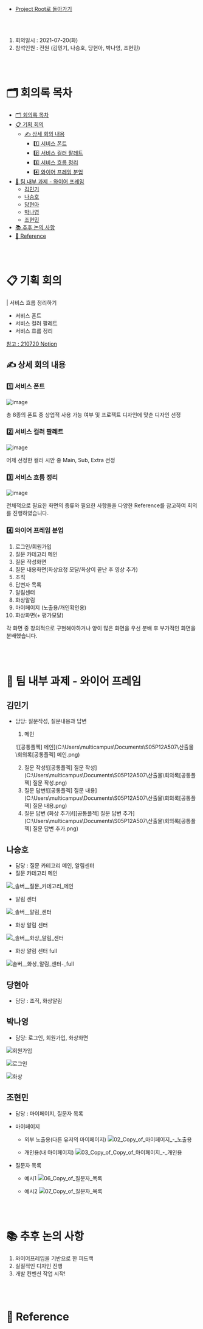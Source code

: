 - [Project Root로 돌아가기](../../README.md)

<br><br>

1. 회의일시 : 2021-07-20(화)
2. 참석인원 : 전원 (김민기, 나승호, 당현아, 박나영, 조현민)

<br><br>

# 🗂 회의록 목차
- [🗂 회의록 목차](#-회의록-목차)
- [📋 기획 회의](#-기획-회의)
  - [✍ 상세 회의 내용](#-상세-회의-내용)
    - [1️⃣ 서비스 폰트](#1️⃣-서비스-폰트)
    - [2️⃣ 서비스 컬러 팔레트](#2️⃣-서비스-컬러-팔레트)
    - [3️⃣ 서비스 흐름 정리](#3️⃣-서비스-흐름-정리)
    - [4️⃣ 와이어 프레임 분업](#4️⃣-와이어-프레임-분업)
- [💪 팀 내부 과제 - 와이어 프레임](#-팀-내부-과제---와이어-프레임)
  - [김민기](#김민기)
  - [나승호](#나승호)
  - [당현아](#당현아)
  - [박나영](#박나영)
  - [조현민](#조현민)
- [📚 추후 논의 사항](#-추후-논의-사항)
- [🔖 Reference](#-reference)

<br><br>

# 📋 기획 회의

| 서비스 흐름 정리하기

- 서비스 폰트
- 서비스 컬러 팔레트 
- 서비스 흐름 정리

[참고 : 210720 Notion](https://www.notion.so/danghyeona/a1fa08ab544a4166a8005fe91359d61a)

## ✍ 상세 회의 내용

### 1️⃣ 서비스 폰트

![image](https://user-images.githubusercontent.com/45550607/126309776-566a83b0-9e1e-46fe-b862-ef0eefb96046.png)

총 8종의 폰트 중 상업적 사용 가능 여부 및 프로젝트 디자인에 맞춘 디자인 선정

### 2️⃣ 서비스 컬러 팔레트

![image](https://user-images.githubusercontent.com/45550607/126309888-7d893d5b-404f-463d-b4af-1d8c3fba704a.png)

어제 선정한 컬러 시안 중 Main, Sub, Extra 선정

### 3️⃣ 서비스 흐름 정리

![image](https://user-images.githubusercontent.com/45550607/126310162-67d69fed-3196-4cfe-a6ee-60799905b6a2.png)

전체적으로 필요한 화면의 종류와 필요한 사항들을 다양한 Reference를 참고하여 회의를 진행하였습니다.

### 4️⃣ 와이어 프레임 분업

1. 로그인/회원가입
2. 질문 카테고리 메인
3. 질문 작성화면
4. 질문 내용화면(화상요청 모달/화상이 끝난 후 영상 추가)
5. 조직
6. 답변자 목록
7. 알림센터
8. 화상알림
9. 마이페이지 (노출용/개인확인용)
10. 화상화면(+ 평가모달)

각 화면 중 창의적으로 구현해야하거나 양이 많은 화면을 우선 분배 후 부가적인 화면을 분배했습니다.

<br><br>

# 💪 팀 내부 과제 - 와이어 프레임

## 김민기

- 담당: 질문작성, 질문내용과 답변

  1. 메인

  ![[공통플젝] 메인](C:\Users\multicampus\Documents\S05P12A507\산출물\회의록\[공통플젝] 메인.png)

  2. 질문 작성![[공통플젝] 질문 작성](C:\Users\multicampus\Documents\S05P12A507\산출물\회의록\[공통플젝] 질문 작성.png)
  3. 질문 답변![[공통플젝] 질문 내용](C:\Users\multicampus\Documents\S05P12A507\산출물\회의록\[공통플젝] 질문 내용.png)
  4. 질문 답변 (화상 추가)![[공통플젝] 질문 답변 추가](C:\Users\multicampus\Documents\S05P12A507\산출물\회의록\[공통플젝] 질문 답변 추가.png)

## 나승호

+ 담당 : 질문 카테고리 메인, 알림센터
+ 질문 카테고리 메인

![_솔버__질문_카테고리_메인](/uploads/d68266c53b905457cb826e448a53bf9d/_솔버__질문_카테고리_메인.png)

+ 알림 센터

![_솔버__알림_센터](/uploads/996b33a9a00e267e0fc3fcac87ef9f04/_솔버__알림_센터.png)

+ 화상 알림 센터

![_솔버__화상_알림_센터](/uploads/d7ac85f8ecd8ee7f5aca377d37513c49/_솔버__화상_알림_센터.png)

+ 화상 알림 센터 full

![_솔버__화상_알림_센터_-_full](/uploads/b9daafba338e810dd1ff1aad52196d07/_솔버__화상_알림_센터_-_full.png)



## 당현아

- 담당 : 조직, 화상알림

## 박나영

- 담당: 로그인, 회원가입, 화상화면

![회원가입](/uploads/9334003cdc8011e7a24926b825feaaff/회원가입.png)

![로그인](/uploads/96c0d2b8c3fa96a5dbfc6d34f337d3ce/로그인.png)

![화상](/uploads/3b5873a064b7c9c4e233554c96b723e2/화상.png)

## 조현민

- 담당 : 마이페이지, 질문자 목록

- 마이페이지
  - 외부 노출용(다른 유저의 마이페이지)
  ![02_Copy_of_마이페이지_-_노출용](/uploads/13f6127cd1242734d6d13268494a0e3d/02_Copy_of_마이페이지_-_노출용.jpg) 

  - 개인용(내 마이페이지)
  ![03_Copy_of_Copy_of_마이페이지_-_개인용](/uploads/b4d3f1637301906d3d5de4b57b1a5fe2/03_Copy_of_Copy_of_마이페이지_-_개인용.jpg)

- 질문자 목록
  - 예시1
    ![06_Copy_of_질문자_목록](/uploads/396822354f64ab8f59ccd1cc5539d516/06_Copy_of_질문자_목록.jpg)

  - 예시2
    ![07_Copy_of_질문자_목록](/uploads/eea9ee32755510fdd5bfc61e92682e96/07_Copy_of_질문자_목록.jpg)

<br><br>

# 📚 추후 논의 사항

1. 와이어프레임을 기반으로 한 피드백
2. 실질적인 디자인 진행
3. 개발 컨벤션 작업 시작!

<br><br>

# 🔖 Reference
